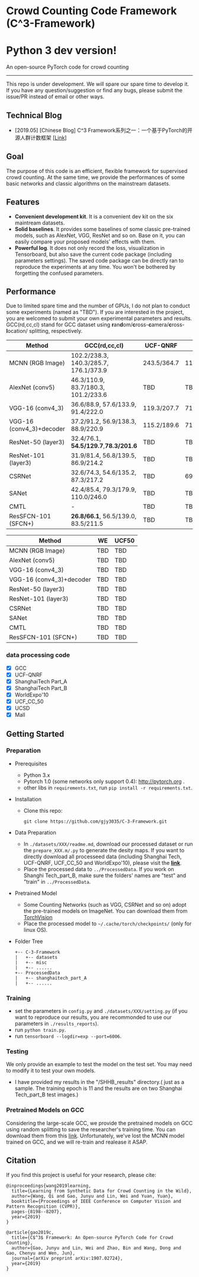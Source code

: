 # **C**rowd **C**ounting **C**ode Framework (C^3-Framework) 

# Python 3 dev version!

An open-source PyTorch code for crowd counting

---

This repo is under development. We will spare our spare time to develop it. 
If you have any question/suggestion or find any bugs, please submit the issue/PR instead of email or other ways. 

## Technical Blog
- [2019.05] [Chinese Blog] C^3 Framework系列之一：一个基于PyTorch的开源人群计数框架 [[Link](https://zhuanlan.zhihu.com/p/65650998)]

## Goal

The purpose of this code is an efficient, flexible framework for supervised crowd counting. At the same time, we provide the performances of some basic networks and classic algorithms on the mainstream datasets.


## Features
- **Convenient development kit**. It is a convenient dev kit on the six maintream datasets.
- **Solid baselines**. It provides some baselines of some classic pre-trained models, such as AlexNet, VGG, ResNet and so on. Base on it, you can easily compare your proposed models' effects with them.
- **Powerful log**. It does not only record the loss, visualization in Tensorboard, but also save the current code package (including parameters settings). The saved code package can be directly ran to reproduce the experiments at any time. You won't be bothered by forgetting the confused parameters.


## Performance
Due to limited spare time and the number of GPUs, I do not plan to conduct some experiments (named as "TBD"). If you are interested in the project, you are welcomed to submit your own experimental parameters and results. GCC(rd,cc,cl) stand for GCC dataset using **r**an**d**om/**c**ross-**c**amera/**c**ross-**l**ocation/ splitting, respectively.


|          Method          |                GCC(rd,cc,cl)              | UCF-QNRF  |   SHT A   |  SHT B  |
|--------------------------|-------------------------------------------|-----------|-----------|---------|
| MCNN (RGB Image)         |102.2/238.3,     140.3/285.7,   176.1/373.9|243.5/364.7|110.6/171.1|21.5/38.1|
| AlexNet (conv5)          | 46.3/110.9,      83.7/180.3,   101.2/233.6|    TBD    |    TBD    |13.6/21.7|
| VGG-16 (conv4_3)         |  36.6/88.9,      57.6/133.9,    91.4/222.0|119.3/207.7|71.4/115.7 |10.3/16.5|
| VGG-16 (conv4_3)+decoder |  37.2/91.2,      56.9/138.3,    88.9/220.9|115.2/189.6|71.5/117.6 |10.5/17.4|
| ResNet-50 (layer3)       |  32.4/76.1,  **54.5/129.7**,**78.3/201.6**|    TBD    |    TBD    |7.7/12.6 |
| ResNet-101 (layer3)      |  31.9/81.4,      56.8/139.5,    86.9/214.2|    TBD    |    TBD    |**7.6/12.2**|
| CSRNet                   |  32.6/74.3,      54.6/135.2,    87.3/217.2|    TBD    |69.3/111.9 |10.6/16.6|
| SANet                    |  42.4/85.4,      79.3/179.9,   110.0/246.0|    TBD    |    TBD    |12.1/19.2|
| CMTL                     |                       -                   |    TBD    |    TBD    |14.0/22.3|
| ResSFCN-101 (SFCN+)      |  **26.8/66.1**,  56.5/139.0,    83.5/211.5|    TBD    |    TBD    |   TBD   |


|          Method          | WE |UCF50|
|--------------------------|----|-----|
| MCNN (RGB Image)         |TBD | TBD |
| AlexNet (conv5)          |TBD | TBD |
| VGG-16 (conv4_3)         |TBD | TBD |
| VGG-16 (conv4_3)+decoder |TBD | TBD |
| ResNet-50 (layer3)       |TBD | TBD |
| ResNet-101 (layer3)      |TBD | TBD |
| CSRNet                   |TBD | TBD |
| SANet                    |TBD | TBD |
| CMTL                     |TBD | TBD |
| ResSFCN-101 (SFCN+)      |TBD | TBD |


### data processing code
- [x] GCC
- [x] UCF-QNRF
- [x] ShanghaiTech Part_A
- [x] ShanghaiTech Part_B
- [x] WorldExpo'10
- [x] UCF_CC_50
- [x] UCSD
- [x] Mall

## Getting Started

### Preparation
- Prerequisites
  - Python 3.x
  - Pytorch 1.0 (some networks only support 0.4): http://pytorch.org .
  - other libs in ```requirements.txt```, run ```pip install -r requirements.txt```.


- Installation
  - Clone this repo:
    ```
    git clone https://github.com/gjy3035/C-3-Framework.git
    ```

- Data Preparation
  - In ```./datasets/XXX/readme.md```, download our processed dataset or run the ```prepare_XXX.m/.py``` to generate the desity maps. If you want to directly download all processeed data (including Shanghai Tech, UCF-QNRF, UCF_CC_50 and WorldExpo'10), please visit the [**link**](https://mailnwpueducn-my.sharepoint.com/:f:/g/personal/gjy3035_mail_nwpu_edu_cn/EkxvOVJBVuxPsu75YfYhv9UBKRFNP7WgLdxXFMSeHGhXjQ?e=IdyAzA).
  - Place the processed data to ```../ProcessedData```. If you work on Shanghi Tech_part_B, make sure the folders' names are "test" and "train" in ```../ProcessedData```.

- Pretrained Model
  - Some Counting Networks (such as VGG, CSRNet and so on) adopt the pre-trained models on ImageNet. You can download them from [TorchVision](https://github.com/pytorch/vision/tree/master/torchvision/models)
  - Place the processed model to ```~/.cache/torch/checkpoints/``` (only for linux OS). 

- Folder Tree

    ```
    +-- C-3-Framework
    |   +-- datasets
    |   +-- misc
    |   +-- ......
    +-- ProcessedData
    |   +-- shanghaitech_part_A
    |   +-- ......
    ```
    

### Training

- set the parameters in ```config.py``` and ```./datasets/XXX/setting.py``` (if you want to reproduce our results, you are recommonded to use our parameters in ```./results_reports```).
- run ```python train.py```.
- run ```tensorboard --logdir=exp --port=6006```.

### Testing

We only provide an example to test the model on the test set. You may need to modify it to test your own models.
- I have provided my results in the "/SHHB_results" directory.( just as a sample. The training epoch is 11 and the results are on two Shanghai Tech_part_B test images.)


### Pretrained Models on GCC

Considering the large-scale GCC, we provide the pretrained models on GCC using random splitting to save the researcher's training time. You can download them from this [link](https://mailnwpueducn-my.sharepoint.com/:f:/g/personal/gjy3035_mail_nwpu_edu_cn/EvH1YcdFBbRJoc7G_Vqv0DwBGmuyXPlH899OrQ54-cybWQ?e=t93edQ). Unfortunately, we've lost the MCNN model trained on GCC, and we will re-train and realease it ASAP.

## Citation
If you find this project is useful for your research, please cite:
```
@inproceedings{wang2019learning,
  title={Learning from Synthetic Data for Crowd Counting in the Wild},
  author={Wang, Qi and Gao, Junyu and Lin, Wei and Yuan, Yuan},
  booktitle={Proceedings of IEEE Conference on Computer Vision and Pattern Recognition (CVPR)},
  pages-{8198--8207},
  year={2019}
}
```
```
@article{gao2019c,
  title={C$^3$ Framework: An Open-source PyTorch Code for Crowd Counting},
  author={Gao, Junyu and Lin, Wei and Zhao, Bin and Wang, Dong and Gao, Chenyu and Wen, Jun},
  journal={arXiv preprint arXiv:1907.02724},
  year={2019}
}
```

